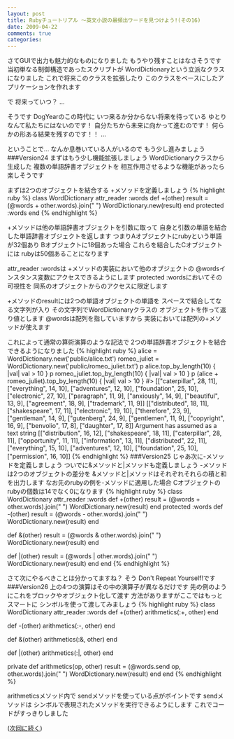 ```yaml
---
layout: post
title: Rubyチュートリアル ～英文小説の最頻出ワードを見つけよう!(その16)
date: 2009-04-22
comments: true
categories:
---
```



さてGUIで出力も魅力的なものになりました
もうやり残すことはなさそうです
当初単なる制御構造であったスクリプトが
WordDictionaryという立派なクラスになりました
これで将来このクラスを拡張したり
このクラスをベースにしたアプリケーションを作れます

で
将来っていつ？
...

そうです
DogYearのこの時代に
いつ来るか分からない将来を待っている
ゆとりなんて私たちにはないのです！
自分たちから未来に向かって進むのです！
何らかの形ある結果を残すのです！！
...

ということで...
なんか息巻いている人がいるので
もう少し進みましょう
###Version24
まずはもう少し機能拡張しましょう
WordDictionaryクラスから生成した
複数の単語辞書オブジェクトを
相互作用させるような機能があったら楽しそうです

まずは2つのオブジェクトを結合する
 +メソッドを定義しましょう
{% highlight ruby %}
 class WordDictionary
   attr_reader :words
   def +(other)
     result = (@words + other.words).join(" ")
     WordDictionary.new(result)
   end
   protected :words
 end
{% endhighlight %}

 +メソッドは他の単語辞書オブジェクトを引数に取って
自身と引数の単語を結合した単語辞書オブジェクトを返します
つまりAオブジェクトにrubyという単語が32個あり
Bオブジェクトに18個あった場合
これらを結合したCオブジェクトには
rubyは50個あることになります

attr_reader :wordsは
 +メソッドの実装において他のオブジェクトの
@wordsインスタンス変数にアクセスできるようにします
protected :wordsにおいてその可視性を
同系のオブジェクトからのアクセスに限定します

 +メソッドのresultには2つの単語オブジェクトの単語を
スペースで結合してなる文字列が入り
その文字列でWordDictionaryクラスの
オブジェクトを作って返り値とします
@wordsは配列を指していますから
実装においては配列の+メソッドが使えます

これによって通常の算術演算のような記法で
2つの単語辞書オブジェクトを結合できるようになりました
{% highlight ruby %}
 alice = WordDictionary.new('public/alice.txt')
 romeo_juliet = WordDictionary.new('public/romeo_juliet.txt')
 p alice.top_by_length(10) { |val| val > 10 }
 p romeo_juliet.top_by_length(10) { |val| val > 10 }
 p (alice + romeo_juliet).top_by_length(10) { |val| val > 10 }
 #> [["caterpillar", 28, 11], ["everything", 14, 10], ["adventures", 12, 10], ["foundation", 25, 10], ["electronic", 27, 10], ["paragraph", 11, 9], ["anxiously", 14, 9], ["beautiful", 13, 9], ["agreement", 18, 9], ["trademark", 11, 9]]
 [["distributed", 18, 11], ["shakespeare", 17, 11], ["electronic", 19, 10], ["therefore", 23, 9], ["gentleman", 14, 9], ["gutenberg", 24, 9], ["gentlemen", 11, 9], ["copyright", 16, 9], ["benvolio", 17, 8], ["daughter", 17, 8]]
Argument has assumed as a text string
 [["distribution", 16, 12], ["shakespeare", 18, 11], ["caterpillar", 28, 11], ["opportunity", 11, 11], ["information", 13, 11], ["distributed", 22, 11], ["everything", 15, 10], ["adventures", 12, 10], ["foundation", 25, 10], ["permission", 16, 10]]
{% endhighlight %}
###Version25
じゃあ次に-メソッドを定義しましょう
ついでに&メソッドと|メソッドも定義しましょう
 -メソッドは2つのオブジェクトの差分を
&メソッドと|メソッドはそれぞれそれらの積と和を出力します
なお先のrubyの例を-メソッドに適用した場合
Cオブジェクトのrubyの個数は14でなく0になります
{% highlight ruby %}
 class WordDictionary
   attr_reader :words
   def +(other)
     result = (@words + other.words).join(" ")
     WordDictionary.new(result)
   end
   protected :words
   def -(other)
     result = (@words - other.words).join(" ")
     WordDictionary.new(result)
   end
 
   def &(other)
     result = (@words & other.words).join(" ")
     WordDictionary.new(result)
   end
 
   def |(other)
     result = (@words | other.words).join(" ")
     WordDictionary.new(result)
   end
 end
{% endhighlight %}

さて次にやるべきことは分かってますね？
そう
Don't Repeat Yourself!です
###Version26
上の4つの演算はその中の演算子が異なるだけです
先の例のようにこれをブロックやオブジェクト化して渡す
方法がありますがここではもっとスマートに
シンボルを使って渡してみましょう
{% highlight ruby %}
 class WordDictionary
   attr_reader :words
   def +(other)
     arithmetics(:+, other)
   end
 
   def -(other)
     arithmetics(:-, other)
   end
 
   def &(other)
     arithmetics(:&, other)
   end
 
   def |(other)
     arithmetics(:|, other)
   end
 
   private
   def arithmetics(op, other)
     result = (@words.send op, other.words).join(" ")
     WordDictionary.new(result)
   end
 end
{% endhighlight %}

arithmeticsメソッド内で
sendメソッドを使っている点がポイントです
sendメソッドは
シンボルで表現されたメソッドを実行できるようにします
これでコードがすっきりしました

([次回に続く](/2009/04/23/notitle/))
